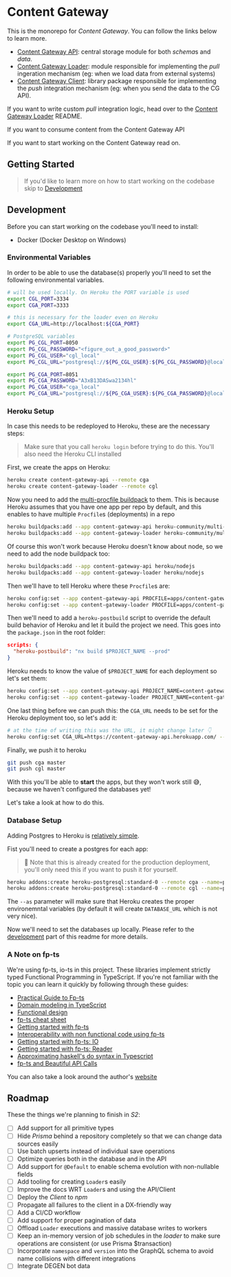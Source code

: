 # Content Gateway

This is the monorepo for _Content Gateway_. You can follow the links below to learn more.

-   [Content Gateway API](/apps/content-gateway-api): central storage module for both *schema*s and _data_.
-   [Content Gateway Loader](/apps/content-gateway-loader): module responsible for implementing the _pull_ ingeration mechanism (eg: when we load data from external systems)
-   [Content Gateway Client](/libs/banklessdao/content-gateway-client): library package responsible for implementing the _push_ integration mechanism (eg: when you send the data to the CG API).

If you want to write custom _pull_ integration logic, head over to the [Content Gateway Loader](/apps/content-gateway-loader) README.

If you want to consume content from the Content Gateway API

If you want to start working on the Content Gateway read on.

## Getting Started

> If you'd like to learn more on how to start working on the codebase skip to [Development](#development)

## Development

Before you can start working on the codebase you'll need to install:

-   Docker (Docker Desktop on Windows)

### Environmental Variables

In order to be able to use the database(s) properly you'll need to set the following environmental variables.

```bash
# will be used locally. On Heroku the PORT variable is used
export CGL_PORT=3334
export CGA_PORT=3333

# this is necessary for the loader even on Heroku
export CGA_URL=http://localhost:${CGA_PORT}

# PostgreSQL variables
export PG_CGL_PORT=8050
export PG_CGL_PASSWORD="<figure_out_a_good_password>"
export PG_CGL_USER="cgl_local"
export PG_CGL_URL="postgresql://${PG_CGL_USER}:${PG_CGL_PASSWORD}@localhost:${PG_CGL_PORT}/${PG_CGL_USER}"

export PG_CGA_PORT=8051
export PG_CGA_PASSWORD="A3xB13DASwa2134hl"
export PG_CGA_USER="cga_local"
export PG_CGA_URL="postgresql://${PG_CGA_USER}:${PG_CGA_PASSWORD}@localhost:${PG_CGA_PORT}/${PG_CGA_USER}"
```

### Heroku Setup

In case this needs to be redeployed to Heroku, these are the necessary steps:

> Make sure that you call `heroku login` before trying to do this. You'll also need the Heroku CLI installed

First, we create the apps on Heroku:

```bash
heroku create content-gateway-api --remote cga
heroku create content-gateway-loader --remote cgl
```

Now you need to add the [multi-procfile buildpack](https://elements.heroku.com/buildpacks/heroku/heroku-buildpack-multi-procfile) to them. This is because Heroku assumes that you have one app per repo by default, and this enables to have multiple `Procfile`s (deployments) in a repo

```bash
heroku buildpacks:add --app content-gateway-api heroku-community/multi-procfile
heroku buildpacks:add --app content-gateway-loader heroku-community/multi-procfile
```

Of course this won't work because Heroku doesn't know about node, so we need to add the node buildpack too:

```bash
heroku buildpacks:add --app content-gateway-api heroku/nodejs
heroku buildpacks:add --app content-gateway-loader heroku/nodejs
```

Then we'll have to tell Heroku where these `Procfile`s are:

```bash
heroku config:set --app content-gateway-api PROCFILE=apps/content-gateway-api/Procfile
heroku config:set --app content-gateway-loader PROCFILE=apps/content-gateway-loader/Procfile
```

Then we'll need to add a `heroku-postbuild` script to override the default build behavior of Heroku and let it build the project we need. This goes into the `package.json` in the root folder:

```json
scripts: {
  "heroku-postbuild": "nx build $PROJECT_NAME --prod"
}
```

Heroku needs to know the value of `$PROJECT_NAME` for each deployment so let's set them:

```bash
heroku config:set --app content-gateway-api PROJECT_NAME=content-gateway-api
heroku config:set --app content-gateway-loader PROJECT_NAME=content-gateway-loader
```

One last thing before we can push this: the `CGA_URL` needs to be set for the Heroku deployment too, so let's add it:

```bash
# at the time of writing this was the URL, it might change later 👇
heroku config:set CGA_URL=https://content-gateway-api.herokuapp.com/ --remote cgl
```

Finally, we push it to heroku

```bash
git push cga master
git push cgl master
```

With this you'll be able to **start** the apps, but they won't work still 😅, because we haven't configured the databases yet!

Let's take a look at how to do this.

### Database Setup

Adding Postgres to Heroku is [relatively simple](https://devcenter.heroku.com/articles/heroku-postgresql).

Fist you'll need to create a postgres for each app:

> 📗 Note that this is already created for the production deployment, you'll only need this if you
> want to push it for yourself.

```bash
heroku addons:create heroku-postgresql:standard-0 --remote cga --name=pg-cga --as=pg_cga
heroku addons:create heroku-postgresql:standard-0 --remote cgl --name=pg-cgl --as=pg_cgl
```

The `--as` parameter will make sure that Heroku creates the proper environemntal variables (by default it will create `DATABASE_URL` which is not very nice).

Now we'll need to set the databases up locally. Please refer to the [development](#development) part of this readme for more details.

### A Note on fp-ts

We're using fp-ts, io-ts in this project. These libraries implement strictly typed Functional Programming in TypeScript. If you're not familiar with the topic you can learn it quickly by following through these guides:

-   [Practical Guide to Fp-ts](https://rlee.dev/series/practical-guide-to-fp-ts)
-   [Domain modeling in TypeScript](https://dev.to/ruizb/introduction-961)
-   [Functional design](https://dev.to/gcanti/functional-design-combinators-14pn)
-   [fp-ts cheat sheet](https://github.com/inato/fp-ts-cheatsheet)
-   [Getting started with fp-ts](https://dev.to/gcanti/getting-started-with-fp-ts-setoid-39f3)
-   [Interoperability with non functional code using fp-ts](https://dev.to/gcanti/interoperability-with-non-functional-code-using-fp-ts-432e)
-   [Getting started with fp-ts: IO](https://dev.to/gcanti/getting-started-with-fp-ts-io-36p6)
-   [Getting started with fp-ts: Reader](https://dev.to/gcanti/getting-started-with-fp-ts-reader-1ie5)
-   [Approximating haskell's do syntax in Typescript](https://paulgray.net/do-syntax-in-typescript/)
-   [fp-ts and Beautiful API Calls](https://dev.to/gnomff_65/fp-ts-and-beautiful-api-calls-1f55)

You can also take a look around the author's [website](https://paulgray.net/)


## Roadmap

These the things we're planning to finish in *S2*:

- [ ] Add support for all primitive types
- [ ] Hide *Prisma* behind a repository completely so that we can change data sources easily
- [ ] Use batch upserts instead of individual save operations
- [ ] Optimize queries both in the database and in the API
- [ ] Add support for `@Default` to enable schema evolution with non-nullable fields
- [ ] Add tooling for creating `Loader`s easily
- [ ] Improve the docs WRT `Loader`s and using the API/Client
- [ ] Deploy the *Client* to *npm*
- [ ] Propagate all failures to the client in a DX-friendly way
- [ ] Add a CI/CD workflow
- [ ] Add support for proper pagination of data
- [ ] Offload `Loader` executions and massive database writes to workers
- [ ] Keep an in-memory version of job schedules in the *loader* to make sure operations are consistent (or use Prisma $transaction)
- [ ] Incorporate `namespace` and `version` into the GraphQL schema to avoid name collisions with different integrations
- [ ] Integrate DEGEN bot data